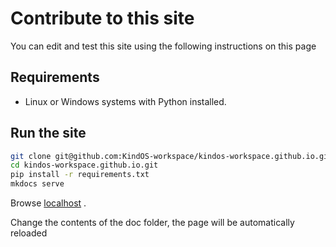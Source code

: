 # Contribute to this site
You can edit and test this site using the following instructions on this page

## Requirements
- Linux or Windows systems with Python installed.

## Run the site 
```sh
git clone git@github.com:KindOS-workspace/kindos-workspace.github.io.git
cd kindos-workspace.github.io.git
pip install -r requirements.txt
mkdocs serve
```

Browse [localhost](http://127.0.0.1:8000/) .

Change the contents of the doc folder, the page will be automatically reloaded